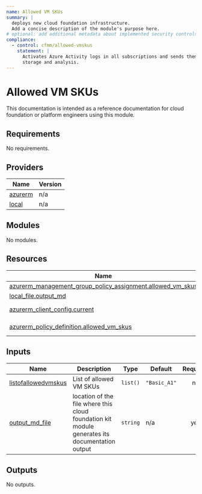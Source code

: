 ```yaml
---
name: Allowed VM SKUs
summary: |
  deploys new cloud foundation infrastructure.
  Add a concise description of the module's purpose here.
# optional: add additional metadata about implemented security controls
compliance:
  - control: cfmm/allowed-vmskus
    statement: |
      Activates Azure Activity logs in all subscriptions and sends them to a central log analytics workspace for
      storage and analysis.
---
```


# Allowed VM SKUs

This documentation is intended as a reference documentation for cloud foundation or platform engineers using this module.
  
<!-- BEGIN_TF_DOCS -->
## Requirements

No requirements.

## Providers

| Name | Version |
|------|---------|
| <a name="provider_azurerm"></a> [azurerm](#provider\_azurerm) | n/a |
| <a name="provider_local"></a> [local](#provider\_local) | n/a |

## Modules

No modules.

## Resources

| Name | Type |
|------|------|
| [azurerm_management_group_policy_assignment.allowed_vm_skus](https://registry.terraform.io/providers/hashicorp/azurerm/latest/docs/resources/management_group_policy_assignment) | resource |
| [local_file.output_md](https://registry.terraform.io/providers/hashicorp/local/latest/docs/resources/file) | resource |
| [azurerm_client_config.current](https://registry.terraform.io/providers/hashicorp/azurerm/latest/docs/data-sources/client_config) | data source |
| [azurerm_policy_definition.allowed_vm_skus](https://registry.terraform.io/providers/hashicorp/azurerm/latest/docs/data-sources/policy_definition) | data source |

## Inputs

| Name | Description | Type | Default | Required |
|------|-------------|------|---------|:--------:|
| <a name="input_listofallowedvmskus"></a> [listofallowedvmskus](#input\_listofallowedvmskus) | List of allowed VM SKUs | `list()` | `"Basic_A1"` | no |
| <a name="input_output_md_file"></a> [output\_md\_file](#input\_output\_md\_file) | location of the file where this cloud foundation kit module generates its documentation output | `string` | n/a | yes |

## Outputs

No outputs.
<!-- END_TF_DOCS -->